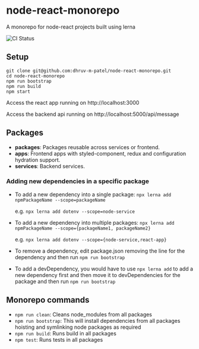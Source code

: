 # node-react-monorepo

A monorepo for node-react projects built using lerna

![CI Status](https://github.com/dhruv-m-patel/node-react-monorepo/workflows/build/badge.svg)

## Setup

```
git clone git@github.com:dhruv-m-patel/node-react-monorepo.git
cd node-react-monorepo
npm run bootstrap
npm run build
npm start
```

Access the react app running on http://localhost:3000

Access the backend api running on http://localhost:5000/api/message

## Packages

- **packages**: Packages reusable across services or frontend.
- **apps**: Frontend apps with styled-component, redux and configuration hydration support.
- **services**: Backend services.

### Adding new dependencies in a specific package

- To add a new dependency into a single package: `npx lerna add npmPackageName --scope=packageName`

  e.g. `npx lerna add dotenv --scope=node-service`

- To add a new dependency into multiple packages: `npx lerna add npmPackageName --scope={packageName1, packageName2}`

  e.g. `npx lerna add dotenv --scope={node-service,react-app}`

- To remove a dependency, edit package.json removing the line for the dependency and then run `npm run bootstrap`

- To add a devDependency, you would have to use `npx lerna add` to add a new dependency first and then move it to devDependencies for the package and then run `npm run bootstrap`


## Monorepo commands

- `npm run clean`: Cleans node_modules from all packages
- `npm run bootstrap`: This will install dependencies from all packages hoisting and symlinking node packages as required
- `npm run build`: Runs build in all packages
- `npm test`: Runs tests in all packages
